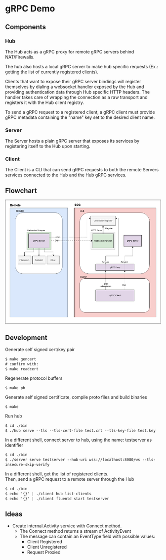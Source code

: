# gRPC Demo

## Components
### Hub
The Hub acts as a gRPC proxy for remote gRPC servers behind NAT/Firewalls.

The hub also hosts a local gRPC server to make hub specific requests (Ex.: getting the list of currently registered clients).

Clients that want to expose their gRPC server bindings will register themselves by dialing a websocket handler exposed by the Hub and providing authentication data through Hub specific HTTP headers. The handler takes care of wrapping the connection as a raw transport and registers it with the Hub client registry.

To send a gRPC request to a registered client, a gRPC client must provide gRPC metadata containing the "name" key set to the desired client name.

### Server
The Server hosts a plain gRPC server that exposes its services by registering itself to the Hub upon starting.

### Client
The Client is a CLI that can send gRPC requests to both the remote Servers services connected to the Hub and the Hub gRPC services.

## Flowchart
![Flowchart](assets/img/gRPC_Flowchart.png "Flowchart")

## Development
Generate self signed cert/key pair
```
$ make gencert
# confirm with:
$ make readcert
```

Regenerate protocol buffers
```
$ make pb
```

Generate self signed certificate, compile proto files and build binaries
```
$ make
```

Run hub
```
$ cd ./bin
$ ./hub serve --tls --tls-cert-file test.crt --tls-key-file test.key
```

In a different shell, connect server to hub, using the name: testserver as identifier
```
$ cd ./bin
$ ./server serve testserver --hub-uri wss://localhost:8080/ws --tls-insecure-skip-verify
```

In a different shell, get the list of registered clients.</br>
Then, send a gRPC request to a remote server through the Hub
```
$ cd ./bin
$ echo '{}' | ./client hub list-clients
$ echo '{}' | ./client fluentd start testserver
```

## Ideas
- Create internal.Activity service with Connect method.
  - The Connect method returns a stream of ActivityEvent
  - The message can contain an EventType field with possible values:
    - Client Registered
    - Client Unregistered
    - Request Proxied
